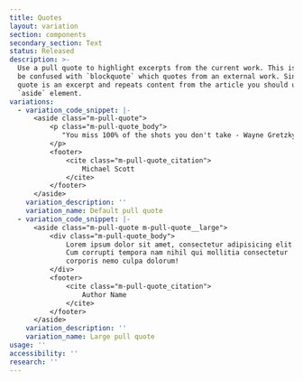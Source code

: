 ```yaml
---
title: Quotes
layout: variation
section: components
secondary_section: Text
status: Released
description: >-
  Use a pull quote to highlight excerpts from the current work. This is not to
  be confused with `blockquote` which quotes from an external work. Since a pull
  quote is an excerpt and repeats content from the article you should use the
  `aside` element.
variations:
  - variation_code_snippet: |-
      <aside class="m-pull-quote">
          <p class="m-pull-quote_body">
             "You miss 100% of the shots you don't take - Wayne Gretzky"  
          </p>
          <footer>
              <cite class="m-pull-quote_citation">
                  Michael Scott
              </cite>
          </footer>
      </aside>
    variation_description: ''
    variation_name: Default pull quote
  - variation_code_snippet: |-
      <aside class="m-pull-quote m-pull-quote__large">
          <div class="m-pull-quote_body">
              Lorem ipsum dolor sit amet, consectetur adipisicing elit.
              Cum corrupti tempora nam nihil qui mollitia consectetur
              corporis nemo culpa dolorum!
          </div>
          <footer>
              <cite class="m-pull-quote_citation">
                  Author Name
              </cite>
          </footer>
      </aside>
    variation_description: ''
    variation_name: Large pull quote
usage: ''
accessibility: ''
research: ''
---
```


